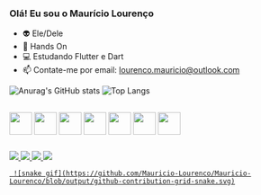### Olá! Eu sou o Maurício Lourenço

- 👽 Ele/Dele
- 🧰 Hands On
- 💻 Estudando Flutter e Dart
- 📫 Contate-me por email: lourenco.mauricio@outlook.com

![Anurag's GitHub stats](https://github-readme-stats.vercel.app/api?username=Mauricio-Lourenco&count_private=true&show_icons=true&theme=gruvbox&show_owner) ![Top Langs](https://github-readme-stats.vercel.app/api/top-langs/?username=Mauricio-Lourenco&size_weight=0.5&count_weight=0.5&theme=gruvbox)
##

<div>   
   <img align= "center" heigth="30" width="40" 
            src="https://cdn.jsdelivr.net/gh/devicons/devicon/icons/html5/html5-original.svg" />
   <img align= "center" heigth="30" width="40"        
            src="https://cdn.jsdelivr.net/gh/devicons/devicon/icons/css3/css3-original.svg" />       
   <img align= "center" heigth="30" width="40" 
            src="https://cdn.jsdelivr.net/gh/devicons/devicon/icons/javascript/javascript-original.svg" />
   <img align= "center" heigth="30" width="40"              
            src="https://cdn.jsdelivr.net/gh/devicons/devicon/icons/dart/dart-original.svg" />     
   <img align= "center" heigth="30" width="40"  
            src="https://cdn.jsdelivr.net/gh/devicons/devicon/icons/flutter/flutter-original.svg" />
   <img align= "center" heigth="30" width="40"
            src="https://cdn.jsdelivr.net/gh/devicons/devicon/icons/java/java-original.svg" />
   <img align= "center" heigth="30" width="40"
            src="https://cdn.jsdelivr.net/gh/devicons/devicon/icons/arduino/arduino-original.svg" />
 </div>
 
 ##
 <div> 
  <a href = "https://www.linkedin.com/in/maur%C3%ADcio-louren%C3%A7o-38b0871ab/" target="_blank"><img src="https://img.shields.io/badge/LinkedIn-0077B5?style=for-the-badge&logo=linkedin&logoColor=white" target="_blank"
  </a>
  <a href = "https://www.instagram.com/mauricio_santanah/" target="_blank"><img src="https://img.shields.io/badge/Instagram-E4405F?style=for-the-badge&logo=instagram&logoColor=white" target="_blank"
  </a>
  <a href = "https://discord.com/channels/@me" target="_blank"><img src="https://img.shields.io/badge/Discord-7289DA?style=for-the-badge&logo=discord&logoColor=white" target="_blank"
  </a>
  <a href = "https://outlook.live.com/mail/0/" target="_blank"><img src="https://img.shields.io/badge/Microsoft_Outlook-0078D4?style=for-the-badge&logo=microsoft-outlook&logoColor=white" target="_blank"
  </a>
  </div>
     
     ![snake gif](https://github.com/Mauricio-Lourenco/Mauricio-Lourenco/blob/output/github-contribution-grid-snake.svg)
